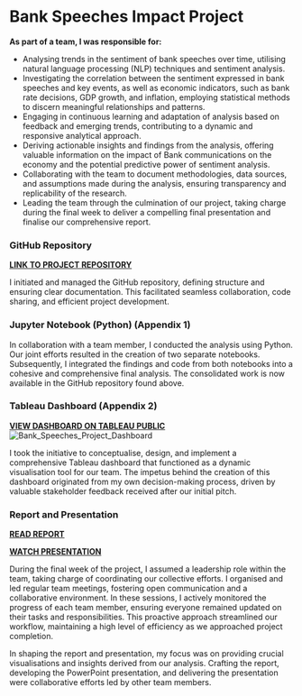 # Bank Speeches Impact Project
__As part of a team, I was responsible for:__
* Analysing trends in the sentiment of bank speeches over time, utilising natural language processing (NLP) techniques and sentiment analysis.
* Investigating the correlation between the sentiment expressed in bank speeches and key events, as well as economic indicators, such as bank rate decisions, GDP growth, and inflation, employing statistical methods to discern meaningful relationships and patterns.
* Engaging in continuous learning and adaptation of analysis based on feedback and emerging trends, contributing to a dynamic and responsive analytical approach.
* Deriving actionable insights and findings from the analysis, offering valuable information on the impact of Bank communications on the economy and the potential predictive power of sentiment analysis.
* Collaborating with the team to document methodologies, data sources, and assumptions made during the analysis, ensuring transparency and replicability of the research.
* Leading the team through the culmination of our project, taking charge during the final week to deliver a compelling final presentation and finalise our comprehensive report.

### GitHub Repository
[__LINK TO PROJECT REPOSITORY__](https://github.com/Mattia-Bieler/Team_BoE_Seven.git)

I initiated and managed the GitHub repository, defining structure and ensuring clear documentation. This facilitated seamless collaboration, code sharing, and efficient project development.

### Jupyter Notebook (Python) (Appendix 1)
In collaboration with a team member, I conducted the analysis using Python. Our joint efforts resulted in the creation of two separate notebooks. Subsequently, I integrated the findings and code from both notebooks into a cohesive and comprehensive final analysis. The consolidated work is now available in the GitHub repository found above.

### Tableau Dashboard (Appendix 2)
[__VIEW DASHBOARD ON TABLEAU PUBLIC__](https://public.tableau.com/app/profile/mattia.bieler/viz/BankSpeechesProjectDashboard/BoEDashboard)
![Bank_Speeches_Project_Dashboard](https://github.com/Mattia-Bieler/Bank_Speeches_Impact_Project/assets/132078605/96ad94fa-fe0d-4336-b715-9a510e395b44)

I took the initiative to conceptualise, design, and implement a comprehensive Tableau dashboard that functioned as a dynamic visualisation tool for our team. The impetus behind the creation of this dashboard originated from my own decision-making process, driven by valuable stakeholder feedback received after our initial pitch.

### Report and Presentation
[__READ REPORT__](https://documentcloud.adobe.com/gsuiteintegration/index.html?state=%7B%22ids%22%3A%5B%221l9o1-h-K8u8ZPcn_QCo0l8qr5idRtT_k%22%5D%2C%22action%22%3A%22open%22%2C%22userId%22%3A%22108790922688032162431%22%2C%22resourceKeys%22%3A%7B%7D%7D)

[__WATCH PRESENTATION__](https://drive.google.com/file/d/1dd_MTN33lVUw6xl70Wd9iQBrAXgI-IUr/view?usp=sharing)

During the final week of the project, I assumed a leadership role within the team, taking charge of coordinating our collective efforts. I organised and led regular team meetings, fostering open communication and a collaborative environment. In these sessions, I actively monitored the progress of each team member, ensuring everyone remained updated on their tasks and responsibilities. This proactive approach streamlined our workflow, maintaining a high level of efficiency as we approached project completion.

In shaping the report and presentation, my focus was on providing crucial visualisations and insights derived from our analysis. Crafting the report, developing the PowerPoint presentation, and delivering the presentation were collaborative efforts led by other team members. 
